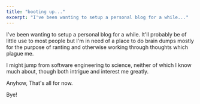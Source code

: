 ```yaml
---
title: "booting up..."
excerpt: "I've been wanting to setup a personal blog for a while..."
---
```


I've been wanting to setup a personal blog for a while. It'll probably be of little use to most people but I'm in need of a place to do brain dumps mostly for the purpose of ranting and otherwise working through thoughts which plague me.

I might jump from software engineering to science, neither of which I know much about, though both intrigue and interest me greatly.

Anyhow, That's all for now.

Bye!

<!--
You'll find this post in your `_posts` directory - edit this post and re-build (or run with the `-w` switch) to see your changes!
To add new posts, simply add a file in the `_posts` directory that follows the convention: YYYY-MM-DD-name-of-post.ext.

## Sample Heading

### Sample Heading 2

Jekyll also offers powerful support for code snippets:

{% highlight ruby %}
def print_hi(name)
  puts "Hi, #{name}"
end
print_hi('Tom')
#=> prints 'Hi, Tom' to STDOUT.
{% endhighlight %}

Check out the [Jekyll docs][jekyll] for more info on how to get the most out of Jekyll. File all bugs/feature requests at [Jekyll's GitHub repo][jekyll-gh].

[jekyll-gh]: https://github.com/jekyll/jekyll
[jekyll]:    http://jekyllrb.com
-->